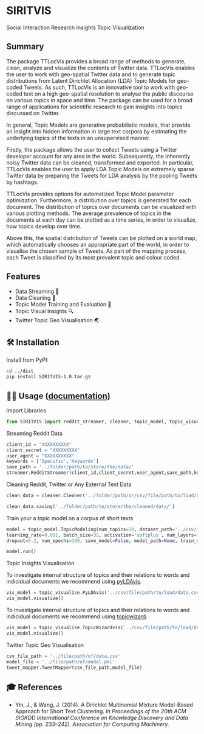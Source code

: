 

# SIRITVIS

Social Interaction Research Insights Topic Visualization

## Summary   

The package TTLocVis provides a broad range of methods to generate, clean, analyze and visualize the contents of Twitter
data. TTLocVis enables the user to work with geo-spatial Twitter data and to generate topic distributions from Latent 
Dirichlet Allocation (LDA) Topic Models for geo-coded Tweets. As such, TTLocVis is an innovative 
tool to work with geo-coded text on a high geo-spatial resolution to analyse the public discourse on various topics in 
space and time. The package can be used for a broad range of applications for scientific research to gain insights into 
topics discussed on Twitter. 

In general, Topic Models are generative probabilistic models, that provide an insight into hidden information 
in large text corpora by estimating the underlying topics of the texts in an unsupervised manner.

Firstly, the package allows the user to collect Tweets using a Twitter developer account for any area in the world.
Subsequently, the inherently noisy Twitter data can be cleaned, transformed and exported. 
In particular, TTLocVis enables the user to apply LDA Topic Models on extremely sparse Twitter data by preparing 
the Tweets for LDA analysis by the pooling Tweets by hashtags.

TTLocVis provides options for automatized Topic Model parameter optimization. Furthermore, a distribution over 
topics is generated for each document. The distribution of topics over documents can be visualized with various 
plotting methods. The average prevalence of topics in the documents at each day can 
be plotted as a time series, in order to visualize, how topics develop over time.
 
Above this, the spatial distribution of Tweets can be plotted on a world map, which automatically chooses an appropriate
part of the world, in order to visualise the chosen sample of Tweets. As part of the mapping process, each Tweet is 
classified by its most prevalent topic and colour coded.

## Features

- Data Streaming 💾
- Data Cleaning 🧹
- Topic Model Training and Evaluation :dart:
- Topic Visual Insights 🔍
- Twitter Topic Geo Visualisation 🌏

## 🛠 Installation

Install from PyPI:

```bash
cd ../dist
pip install SIRITVIS-1.0.tar.gz
```

## 👩‍💻 Usage ([documentation](https://centre-for-humanities-computing.github.io/tweetopic/))

Import Libraries

```python
from SIRITVIS import reddit_streamer, cleaner, topic_model, topic_visualise, tweet_mapper
```

Streaming Reddit Data

```python
client_id = "XXXXXXXXXX"
client_secret = "XXXXXXXXX"
user_agent = "XXXXXXXXXX"
keywords = ['Specific','Keywords']
save_path = '../folder/path/to/store/the/data/'
streamer.RedditStreamer(client_id,client_secret,user_agent,save_path,keywords)
```

Cleaning Reddit, Twitter or Any External Text Data

```python
clean_data = cleaner.Cleaner('../folder/path/or/csv/file/path/to/load/data/',data_save_name='twitter',data='twitter')

clean_data.saving('../folder/path/to/store/the/cleaned/data/')
```

Train your a topic model on a corpus of short texts

```python
model = topic_model.TopicModeling(num_topics=10, dataset_path='../csv/file/path/to/load/data.csv',
learning_rate=0.001, batch_size=32, activation='softplus', num_layers=3, num_neurons=100,
dropout=0.2, num_epochs=100, save_model=False, model_path=None, train_model='NeuralLDA')

model.run()
```

Topic Insights Visualisation 

To investigate internal structure of topics and their relations to words and indicidual documents we recommend using [pyLDAvis](https://github.com/bmabey/pyLDAvis).

```python
vis_model = topic_visualise.PyLDAvis('../csv/file/path/to/load/data.csv',text_column='text')
vis_model.visualize()
```
To investigate internal structure of topics and their relations to words and indicidual documents we recommend using [topicwizard](https://github.com/x-tabdeveloping/topic-wizard).

```python
vis_model = topic_visualise.TopicWizardvis('../csv/file/path/to/load/data.csv',num_topics=20)
vis_model.visualize()
```

Twitter Topic Geo Visualisation 

```python
csv_file_path = '../file/path/of/data.csv'
model_file = '../file/path/of/model.pkl'
tweet_mapper.TweetMapper(csv_file_path,model_file)
```




## 🎓 References

- Yin, J., & Wang, J. (2014). A Dirichlet Multinomial Mixture Model-Based Approach for Short Text Clustering. _In Proceedings of the 20th ACM SIGKDD International Conference on Knowledge Discovery and Data Mining (pp. 233–242). Association for Computing Machinery._
